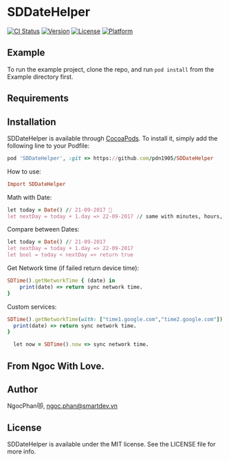 # SDDateHelper

[![CI Status](http://img.shields.io/travis/pdn1905/SDDateHelper.svg?style=flat)](https://travis-ci.org/pdn1905/SDDateHelper)
[![Version](https://img.shields.io/cocoapods/v/SDDateHelper.svg?style=flat)](http://cocoapods.org/pods/SDDateHelper)
[![License](https://img.shields.io/cocoapods/l/SDDateHelper.svg?style=flat)](http://cocoapods.org/pods/SDDateHelper)
[![Platform](https://img.shields.io/cocoapods/p/SDDateHelper.svg?style=flat)](http://cocoapods.org/pods/SDDateHelper)

## Example

To run the example project, clone the repo, and run `pod install` from the Example directory first.

## Requirements

## Installation

SDDateHelper is available through [CocoaPods](http://cocoapods.org). To install
it, simply add the following line to your Podfile:

```ruby
pod 'SDDateHelper', :git => https://github.com/pdn1905/SDDateHelper
```
How to use:
```ruby
Import SDDateHelper
```

Math with Date:
```ruby
let today = Date() // 21-09-2017 📅
let nextDay = today + 1.day => 22-09-2017 // same with minutes, hours, months, years..
```
Compare between Dates:
```ruby
let today = Date() // 21-09-2017
let nextDay = today + 1.day => 22-09-2017 
let bool = today < nextDay => return true
```
Get Network time (if failed return device time):

```ruby
SDTime().getNetworkTime { (date) in
    print(date) => return sync network time.
}
```
Custom services:

```ruby
SDTime().getNetworkTime(with: ["time1.google.com","time2.google.com"]) { (date) in
  print(date) => return sync network time.
}
```

```ruby
  let now = SDTime().now => sync network time.
```
## From Ngoc With Love.
## Author

NgocPhan😻, ngoc.phan@smartdev.vn

## License

SDDateHelper is available under the MIT license. See the LICENSE file for more info.
